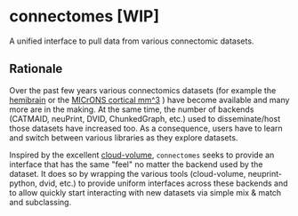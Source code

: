 # connectomes [WIP]
A unified interface to pull data from various connectomic datasets.

## Rationale
Over the past few years various connectomics datasets (for example the
[hemibrain](https://neuprint.janelia.org) or the
[MICrONS cortical mm^3](https://www.microns-explorer.org/cortical-mm3) ) have
become available and many more are in the making. At the same time, the number of
backends (CATMAID, neuPrint, DVID, ChunkedGraph, etc.) used to disseminate/host
those datasets have increased too. As a consequence, users have to learn and
switch between various libraries as they explore datasets.

Inspired by the excellent [cloud-volume](https://github.com/seung-lab/cloud-volume),
`connectomes` seeks to provide an interface that has the same "feel" no matter
the backend used by the dataset. It does so by wrapping the various tools
(cloud-volume, neuprint-python, dvid, etc.) to provide uniform interfaces
across these backends and to allow quickly start interacting with new
datasets via simple mix & match and subclassing.
